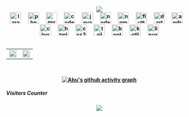 <h4 align="center">
  <a href="https://github.com/DenverCoder1/readme-typing-svg"><img src="https://readme-typing-svg.herokuapp.com?lines=Hi!+👋+I'm+Abu+Tahir.;I+am+a+Full-Stack+Developer.;I+love+Coding.;I+love+PC+Games.;&center=true&width=500&height=50"></a>
</ph4>

<div align="center">
    <img src="https://static.cdnlogo.com/logos/l/23/laravel.svg" height="30" alt="laravel logo" />
    <img width="12" />
    <img src="https://cdn.jsdelivr.net/gh/devicons/devicon/icons/php/php-original.svg" height="30" alt="php logo" />
    <img width="12" />
    <img src="https://cdn.jsdelivr.net/gh/devicons/devicon/icons/mysql/mysql-original.svg" height="30"
        alt="mysql logo" />
    <img width="12" />
    <img src="https://cdn.jsdelivr.net/gh/devicons/devicon/icons/codeigniter/codeigniter-plain.svg" height="30"
        alt="codeigniter logo" />
    <img width="12" />
    <img src="https://cdn.jsdelivr.net/gh/devicons/devicon/icons/javascript/javascript-original.svg" height="30"
        alt="javascript logo" />
    <img width="12" />
    <img src="https://cdn.jsdelivr.net/gh/devicons/devicon/icons/nodejs/nodejs-original.svg" height="30"
        alt="nodejs logo" />
    <img width="12" />
    <img src="https://cdn.jsdelivr.net/gh/devicons/devicon/icons/npm/npm-original-wordmark.svg" height="30"
        alt="npm logo" />
    <img width="12" />
    <img src="https://cdn.jsdelivr.net/gh/devicons/devicon/icons/flutter/flutter-original.svg" height="30"
        alt="flutter logo" />
    <img width="12" />
    <img src="https://cdn.jsdelivr.net/gh/devicons/devicon/icons/dart/dart-original.svg" height="30"
        alt="dart logo" />
    <img width="12" />
    <img src="https://cdn.jsdelivr.net/gh/devicons/devicon/icons/androidstudio/androidstudio-original.svg"
        height="30" alt="androidstudio logo" />
    <img width="12" />
    <img src="https://cdn.jsdelivr.net/gh/devicons/devicon/icons/c/c-original.svg" height="30" alt="c logo" />
    <img width="12" />
    <img src="https://cdn.jsdelivr.net/gh/devicons/devicon/icons/html5/html5-original.svg" height="30"
        alt="html5 logo" />
    <img width="12" />
    <img src="https://cdn.jsdelivr.net/gh/devicons/devicon/icons/css3/css3-original.svg" height="30"
        alt="css3 logo" />
    <img width="12" />
    <img src="https://cdn.jsdelivr.net/gh/devicons/devicon/icons/tailwindcss/tailwindcss-original-wordmark.svg"
        height="30" alt="tailwindcss logo" />
    <img width="12" />
    <img src="https://cdn.jsdelivr.net/gh/devicons/devicon/icons/bootstrap/bootstrap-original.svg" height="30"
        alt="bootstrap logo" />
    <img width="12" />
    <img src="https://cdn.jsdelivr.net/gh/devicons/devicon/icons/kotlin/kotlin-original.svg" height="30"
        alt="kotlin logo" />
    <img width="12" />
    <img src="https://cdn.jsdelivr.net/gh/devicons/devicon/icons/linux/linux-original.svg" height="30"
        alt="linux logo" />
</div>




<br>
<table style="border-collapse: collapse; border: none;">
  <tr>
    <td style="border: none;"><img width="100%" src="https://github-readme-stats.vercel.app/api?username=abu-tahir-0&show_icons=true&include_all_commits=true&theme=chartreuse-dark&hide_border=true"></td>
    <td style="border: none;"><img width="100%" src="https://github-readme-streak-stats.herokuapp.com/?user=abu-tahir-0&theme=chartreuse-dark&hide_border=true"></td>
  </tr>
</table>
<br>

[![Abu's github activity graph](https://github-readme-activity-graph.vercel.app/graph?username=abu-tahir-0&bg_color=000000&color=7fff00&line=58b100&point=58b100&area=true&hide_border=true)](https://github.com/abu-tahir-0/)

<h5>Visitors Counter </h5>
<p align="center"><img src="https://profile-counter.glitch.me/{abu-tahir-0}/count.svg"></p>

